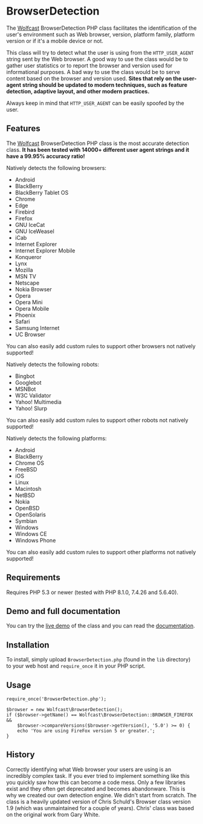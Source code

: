 BrowserDetection
================

The [Wolfcast](https://wolfcast.com/) BrowserDetection PHP class facilitates the identification of the user's environment such as Web browser, version, platform family, platform version or if it's a mobile device or not.

This class will try to detect what the user is using from the `HTTP_USER_AGENT` string sent by the Web browser. A good way to use the class would be to gather user statistics or to report the browser and version used for informational purposes. A bad way to use the class would be to serve content based on the browser and version used. **Sites that rely on the user-agent string should be updated to modern techniques, such as feature detection, adaptive layout, and other modern practices.**

Always keep in mind that `HTTP_USER_AGENT` can be easily spoofed by the user.

Features
--------

The [Wolfcast](https://wolfcast.com/) BrowserDetection PHP class is the most accurate detection class. **It has been tested with 14000+ different user agent strings and it have a 99.95% accuracy ratio!**

Natively detects the following browsers:

  * Android
  * BlackBerry
  * BlackBerry Tablet OS
  * Chrome
  * Edge
  * Firebird
  * Firefox
  * GNU IceCat
  * GNU IceWeasel
  * iCab
  * Internet Explorer
  * Internet Explorer Mobile
  * Konqueror
  * Lynx
  * Mozilla
  * MSN TV
  * Netscape
  * Nokia Browser
  * Opera
  * Opera Mini
  * Opera Mobile
  * Phoenix
  * Safari
  * Samsung Internet
  * UC Browser

You can also easily add custom rules to support other browsers not natively supported!

Natively detects the following robots:

  * Bingbot
  * Googlebot
  * MSNBot
  * W3C Validator
  * Yahoo! Multimedia
  * Yahoo! Slurp

You can also easily add custom rules to support other robots not natively supported!

Natively detects the following platforms:
  * Android
  * BlackBerry
  * Chrome OS
  * FreeBSD
  * iOS
  * Linux
  * Macintosh
  * NetBSD
  * Nokia
  * OpenBSD
  * OpenSolaris
  * Symbian
  * Windows
  * Windows CE
  * Windows Phone

You can also easily add custom rules to support other platforms not natively supported!

Requirements
------------

Requires PHP 5.3 or newer (tested with PHP 8.1.0, 7.4.26 and 5.6.40).

Demo and full documentation
---------------------------

You can try the [live demo](https://wolfcast.com/open-source/browser-detection/tutorial.php) of the class and you can read the [documentation](https://wolfcast.com/open-source/browser-detection/doc/Browser_Detection/BrowserDetection.html).

Installation
------------

To install, simply upload `BrowserDetection.php` (found in the `lib` directory) to your web host and `require_once` it in your PHP script.

Usage
-----

```
require_once('BrowserDetection.php');

$browser = new Wolfcast\BrowserDetection();
if ($browser->getName() == Wolfcast\BrowserDetection::BROWSER_FIREFOX &&
    $browser->compareVersions($browser->getVersion(), '5.0') >= 0) {
    echo 'You are using FireFox version 5 or greater.';
}
```

History
-------

Correctly identifying what Web browser your users are using is an incredibly complex task. If you ever tried to implement something like this you quickly saw how this can become a code mess. Only a few libraries exist and they often get deprecated and becomes abandonware. This is why we created our own detection engine. We didn't start from scratch. The class is a heavily updated version of Chris Schuld's Browser class version 1.9 (which was unmaintained for a couple of years). Chris' class was based on the original work from Gary White.
